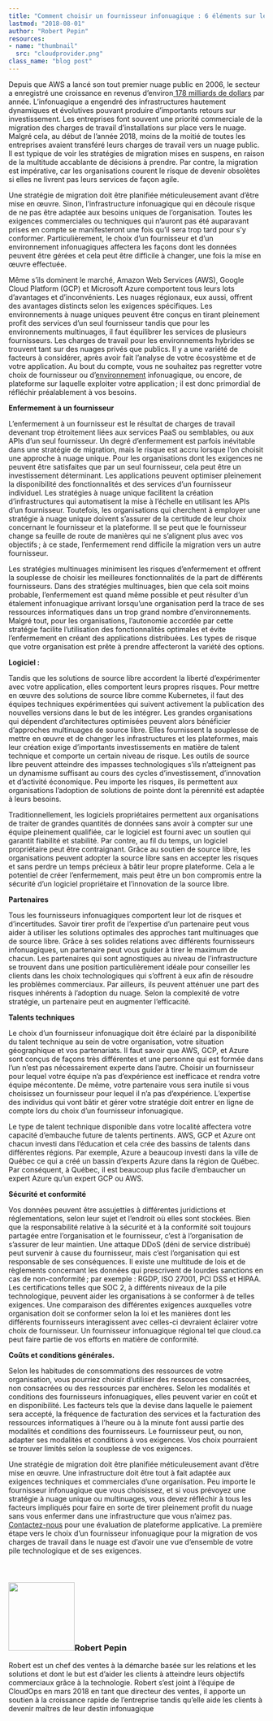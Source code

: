 ```yaml
---
title: "Comment choisir un fournisseur infonuagique : 6 éléments sur lesquels se concentrer lors de la migration vers un nuage"
lastmod: "2018-08-01"
author: "Robert Pepin"
resources:
- name: "thumbnail"
  src: "cloudprovider.png"
class_name: "blog post"
---
```


<p><span style="font-weight: 400;">Depuis que AWS a lancé son tout premier nuage public en 2006, le secteur a enregistré une croissance en revenus d’environ</span><a href="https://www.forrester.com/report/Predictions+2018+Cloud+Computing+Accelerates+Enterprise+Transformation+Everywhere/-/E-RES139611"> <span style="font-weight: 400;">178 milliards de dollars</span></a> <span style="font-weight: 400;">par année.</span><span style="font-weight: 400;"> L’infonuagique a engendré des infrastructures hautement dynamiques et évolutives pouvant produire d’importants retours sur investissement. Les entreprises font souvent une priorité commerciale de la migration des charges de travail d’installations sur place vers le nuage. Malgré cela, au début de l’année&nbsp;2018, moins de la moitié de toutes les entreprises avaient transféré leurs charges de travail vers un nuage public. Il est typique de voir les stratégies de migration mises en suspens, en raison de la multitude accablante de décisions à prendre. Par contre, la migration est impérative, car les organisations courent le risque de devenir obsolètes si elles ne livrent pas leurs services de façon agile. </span></p><p><span style="font-weight: 400;">Une stratégie de migration doit être planifiée méticuleusement avant d’être mise en œuvre. Sinon, l’infrastructure infonuagique qui en découle risque de ne pas être adaptée aux besoins uniques de l’organisation. Toutes les exigences commerciales ou techniques qui n’auront pas été auparavant prises en compte se manifesteront une fois qu’il sera trop tard pour s’y conformer. Particulièrement, le choix d’un fournisseur et d’un environnement infonuagiques affectera les façons dont les données peuvent être gérées et cela peut être difficile à changer, une fois la mise en œuvre effectuée.</span></p><p><span style="font-weight: 400;">Même s’ils dominent le marché, Amazon Web Services (AWS), Google Cloud Platform (GCP) et Microsoft Azure comportent tous leurs lots d’avantages et d’inconvénients. Les nuages régionaux, eux aussi, offrent des avantages distincts selon les exigences spécifiques. Les environnements à nuage uniques peuvent être conçus en tirant pleinement profit des services d’un seul fournisseur tandis que pour les environnements multinuages, il faut équilibrer les services de plusieurs fournisseurs. Les charges de travail pour les environnements hybrides se trouvent tant sur des nuages privés que publics. Il y a une variété de facteurs à considérer, après avoir fait l’analyse de votre écosystème et de votre application. Au bout du compte, vous ne souhaitez pas regretter votre choix de fournisseur ou d’</span><a href="https://www.stratoscale.com/blog/it-leadership/cloud-clouds-choose-single-multi-cloud-approach/"><span style="font-weight: 400;">environnement</span></a> <span style="font-weight: 400;">infonuagique, ou encore, de plateforme sur laquelle exploiter votre application ; il est donc primordial de réfléchir préalablement à vos besoins.</span></p><p><b>Enfermement à un fournisseur</b></p><p><span style="font-weight: 400;">L’enfermement à un fournisseur est le résultat de charges de travail devenant trop étroitement liées aux services PaaS ou semblables, ou aux APIs d’un seul fournisseur. Un degré d’enfermement est parfois inévitable dans une stratégie de migration, mais le risque est accru lorsque l’on choisit une approche à nuage unique. Pour les organisations dont les exigences ne peuvent être satisfaites que par un seul fournisseur, cela peut être un investissement déterminant. Les applications peuvent optimiser pleinement la disponibilité des fonctionnalités et des services d’un fournisseur individuel. Les stratégies à nuage unique facilitent la création d’infrastructures qui automatisent la mise à l’échelle en utilisant les APIs d’un fournisseur. Toutefois, les organisations qui cherchent à employer une stratégie à nuage unique doivent s’assurer de la certitude de leur choix concernant le fournisseur et la plateforme. Il se peut que le fournisseur change sa feuille de route de manières qui ne s’alignent plus avec vos objectifs ; à ce stade, l’enfermement rend difficile la migration vers un autre fournisseur. </span></p><p><span style="font-weight: 400;">Les stratégies multinuages minimisent les risques d’enfermement et offrent la souplesse de choisir les meilleures fonctionnalités de la part de différents fournisseurs. Dans des stratégies multinuages, bien que cela soit moins probable, l’enfermement est quand même possible et peut résulter d’un étalement infonuagique arrivant lorsqu’une organisation perd la trace de ses ressources informatiques dans un trop grand nombre d’environnements. Malgré tout, pour les organisations, l’autonomie accordée par cette stratégie facilite l’utilisation des fonctionnalités optimales et évite l’enfermement en créant des applications distribuées. Les types de risque que votre organisation est prête à prendre affecteront la variété des options.</span></p><p><b>Logiciel&nbsp;:</b></p><p><span style="font-weight: 400;">Tandis que les solutions de source libre accordent la liberté d’expérimenter avec votre application, elles comportent leurs propres risques. Pour mettre en œuvre des solutions de source libre comme Kubernetes, il faut des équipes techniques expérimentées qui suivent activement la publication des nouvelles versions dans le but de les intégrer. Les grandes organisations qui dépendent d’architectures optimisées peuvent alors bénéficier d’approches multinuages de source libre. Elles fournissent la souplesse de mettre en œuvre et de changer les infrastructures et les plateformes, mais leur création exige d’importants investissements en matière de talent technique et comporte un certain niveau de risque. Les outils de source libre peuvent atteindre des impasses technologiques s’ils n’atteignent pas un dynamisme suffisant au cours des cycles d’investissement, d’innovation et d’activité économique. Peu importe les risques, ils permettent aux organisations l’adoption de solutions de pointe dont la pérennité est adaptée à leurs besoins. </span></p><p>Traditionnellement, les logiciels propriétaires permettent aux organisations de traiter de grandes quantités de données sans avoir à compter sur une équipe pleinement qualifiée, car le logiciel est fourni avec un soutien qui garantit fiabilité et stabilité. Par contre, au fil du temps, un logiciel propriétaire peut être contraignant. Grâce au soutien de source libre, les organisations peuvent adopter la source libre sans en accepter les risques et sans perdre un temps précieux à bâtir leur propre plateforme. Cela a le potentiel de créer l’enfermement, mais peut être un bon compromis entre la sécurité d’un logiciel propriétaire et l’innovation de la source libre.</p><p><b>Partenaires</b></p><p><span style="font-weight: 400;">Tous les fournisseurs infonuagiques comportent leur lot de risques et d’incertitudes. Savoir tirer profit de l’expertise d’un partenaire peut vous aider à utiliser les solutions optimales des approches tant multinuages que de source libre. Grâce à ses solides relations avec différents fournisseurs infonuagiques, un partenaire peut vous guider à tirer le maximum de chacun. Les partenaires qui sont agnostiques au niveau de l’infrastructure se trouvent dans une position particulièrement idéale pour conseiller les clients dans les choix technologiques qui s’offrent à eux afin de résoudre les problèmes commerciaux. Par ailleurs, ils peuvent atténuer une part des risques inhérents à l’adoption du nuage. Selon la complexité de votre stratégie, un partenaire peut en augmenter l’efficacité.</span></p><p><b>Talents techniques</b></p><p><span style="font-weight: 400;">Le choix d’un fournisseur infonuagique doit être éclairé par la disponibilité du talent technique au sein de votre organisation, votre situation géographique et vos partenariats. Il faut savoir que AWS, GCP, et Azure sont conçus de façons très différentes et une personne qui est formée dans l’un n’est pas nécessairement experte dans l’autre. Choisir un fournisseur pour lequel votre équipe n’a pas d’expérience est inefficace et rendra votre équipe mécontente. De même, votre partenaire vous sera inutile si vous choisissez un fournisseur pour lequel il n’a pas d’expérience. L’expertise des individus qui vont bâtir et gérer votre stratégie doit entrer en ligne de compte lors du choix d’un fournisseur infonuagique. </span></p><p><span style="font-weight: 400;">Le type de talent technique disponible dans votre localité affectera votre capacité d’embauche future de talents pertinents. AWS, GCP et Azure ont chacun investi dans l’éducation et cela crée des bassins de talents dans différentes régions. Par exemple, Azure a beaucoup investi dans la ville de Québec ce qui a créé un bassin d’experts Azure dans la région de Québec. Par conséquent, à Québec, il est beaucoup plus facile d’embaucher un expert Azure qu’un expert GCP ou AWS. </span></p><p><b>Sécurité et conformité</b></p><p><span style="font-weight: 400;">Vos données peuvent être assujetties à différentes juridictions et réglementations, selon leur sujet et l’endroit où elles sont stockées. Bien que la responsabilité relative à la sécurité et à la conformité soit toujours partagée entre l’organisation et le fournisseur, c’est à l’organisation de s’assurer de leur maintien. Une attaque DDoS (déni de service distribué) peut survenir à cause du fournisseur, mais c’est l’organisation qui est responsable de ses conséquences. Il existe une multitude de lois et de règlements concernant les données qui prescrivent de lourdes sanctions en cas de non-conformité ; par exemple&nbsp;: RGDP, ISO&nbsp;27001, PCI DSS et HIPAA. Les certifications telles que SOC&nbsp;2, à différents niveaux de la pile technologique, peuvent aider les organisations à se conformer à de telles exigences. Une comparaison des différentes exigences auxquelles votre organisation doit se conformer selon la loi et les manières dont les différents fournisseurs interagissent avec celles-ci devraient éclairer votre choix de fournisseur. Un fournisseur infonuagique régional tel que cloud.ca peut faire partie de vos efforts en matière de conformité.</span></p><p><b>Coûts et conditions générales.</b></p><p><span style="font-weight: 400;">Selon les habitudes de consommations des ressources de votre organisation, vous pourriez choisir d’utiliser des ressources consacrées, non consacrées ou des ressources par enchères. Selon les modalités et conditions des fournisseurs infonuagiques, elles peuvent varier en coût et en disponibilité. Les facteurs tels que la devise dans laquelle le paiement sera accepté, la fréquence de facturation des services et la facturation des ressources informatiques à l’heure ou à la minute font aussi partie des modalités et conditions des fournisseurs. Le fournisseur peut, ou non, adapter ses modalités et conditions à vos exigences. Vos choix pourraient se trouver limités selon la souplesse de vos exigences.</span></p><p><span style="font-weight: 400;">Une stratégie de migration doit être planifiée méticuleusement avant d’être mise en œuvre. Une infrastructure doit être tout à fait adaptée aux exigences techniques et commerciales d’une organisation. Peu importe le fournisseur infonuagique que vous choisissez, et si vous prévoyez une stratégie à nuage unique ou multinuages, vous devez réfléchir à tous les facteurs impliqués pour faire en sorte de tirer pleinement profit du nuage sans vous enfermer dans une infrastructure que vous n’aimez pas. </span><a href="mailto:info@cloudops.com"><span style="font-weight: 400;">Contactez-nous</span></a><span style="font-weight: 400;"> pour une évaluation de plateforme applicative. La première étape vers le choix d’un fournisseur infonuagique pour la migration de vos charges de travail dans le nuage est d’avoir une vue d’ensemble de votre pile technologique et de ses exigences.</span></p><p>&nbsp;</p><h3><img class="size-full wp-image-749 alignleft" title="Robert Pepin" src="/images/blog/post/0-1.jpg" alt="" width="130" height="135">Robert Pepin</h3><p>Robert est un chef des ventes à la démarche basée sur les relations et les solutions et dont le but est d’aider les clients à atteindre leurs objectifs commerciaux grâce à la technologie. Robert s’est joint à l’équipe de CloudOps en mars 2018 en tant que directeur des ventes, il apporte un soutien à la croissance rapide de l’entreprise tandis qu’elle aide les clients à devenir maîtres de leur destin infonuagique</p>